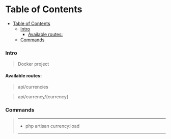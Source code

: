 # Table of Contents
- [Table of Contents](#table-of-contents)
    - [Intro](#intro)
      - [Available routes:](#available-routes)
    - [Commands](#commands)
   

### Intro
> Docker project

#### Available routes: 
>  api/currencies

>  api/currency/{currency}

### Commands

>------------------------------------------------------------------
> - php artisan currency:load
>------------------------------------
